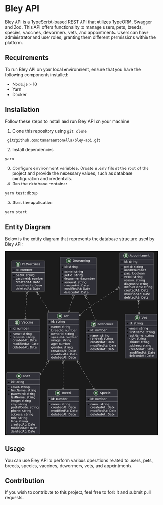 # Bley API

Bley API is a TypeScript-based REST API that utilizes TypeORM, Swagger and Zod. This API offers functionality to manage users, pets, breeds, species, vaccines, dewormers, vets, and appointments. Users can have administrator and user roles, granting them different permissions within the platform.

## Requirements

To run Bley API on your local environment, ensure that you have the following components installed:

- Node.js > 18
- Yarn
- Docker

## Installation

Follow these steps to install and run Bley API on your machine:

1. Clone this repository using `git clone`

```bash
 git@github.com:tamaraantonella/bley-api.git
```

2. Install dependencies

```bash
yarn
```

3. Configure environment variables. Create a .env file at the root of the project and provide the necessary values, such as database configuration and credentials.
4. Run the database container

```bash
yarn test:db:up
```

5. Start the application

```bash
yarn start
```

## Entity Diagram

Below is the entity diagram that represents the database structure used by Bley API:

![Entity diagram bley-api](image.png)

## Usage
You can use Bley API to perform various operations related to users, pets, breeds, species, vaccines, dewormers, vets, and appointments.

## Contribution
If you wish to contribute to this project, feel free to fork it and submit pull requests.

